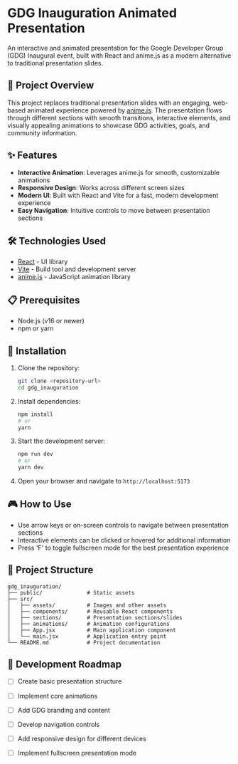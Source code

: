 # GDG Inauguration Animated Presentation

An interactive and animated presentation for the Google Developer Group (GDG) Inaugural event, built with React and anime.js as a modern alternative to traditional presentation slides.

## 🚀 Project Overview

This project replaces traditional presentation slides with an engaging, web-based animated experience powered by [anime.js](https://animejs.com/). The presentation flows through different sections with smooth transitions, interactive elements, and visually appealing animations to showcase GDG activities, goals, and community information.

## ✨ Features

- **Interactive Animation**: Leverages anime.js for smooth, customizable animations
- **Responsive Design**: Works across different screen sizes
- **Modern UI**: Built with React and Vite for a fast, modern development experience
- **Easy Navigation**: Intuitive controls to move between presentation sections

## 🛠️ Technologies Used

- [React](https://react.dev/) - UI library
- [Vite](https://vitejs.dev/) - Build tool and development server
- [anime.js](https://animejs.com/) - JavaScript animation library

## 📋 Prerequisites

- Node.js (v16 or newer)
- npm or yarn

## 🔧 Installation

1. Clone the repository:
   ```bash
   git clone <repository-url>
   cd gdg_inauguration
   ```

2. Install dependencies:
   ```bash
   npm install
   # or
   yarn
   ```

3. Start the development server:
   ```bash
   npm run dev
   # or
   yarn dev
   ```

4. Open your browser and navigate to `http://localhost:5173`

## 🎮 How to Use

- Use arrow keys or on-screen controls to navigate between presentation sections
- Interactive elements can be clicked or hovered for additional information
- Press 'F' to toggle fullscreen mode for the best presentation experience

## 🧩 Project Structure

```
gdg_inauguration/
├── public/              # Static assets
├── src/
│   ├── assets/          # Images and other assets
│   ├── components/      # Reusable React components
│   ├── sections/        # Presentation sections/slides
│   ├── animations/      # Animation configurations
│   ├── App.jsx          # Main application component
│   └── main.jsx         # Application entry point
└── README.md            # Project documentation
```

## 📝 Development Roadmap

- [ ] Create basic presentation structure
- [ ] Implement core animations
- [ ] Add GDG branding and content
- [ ] Develop navigation controls
- [ ] Add responsive design for different devices
- [ ] Implement fullscreen presentation mode

